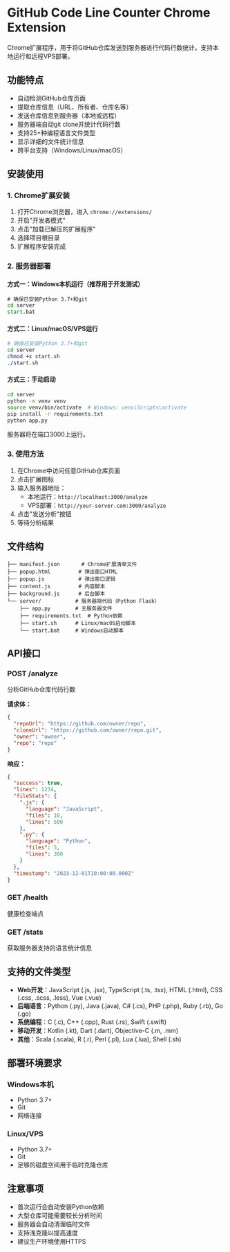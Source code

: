 # GitHub Code Line Counter Chrome Extension

Chrome扩展程序，用于将GitHub仓库发送到服务器进行代码行数统计。支持本地运行和远程VPS部署。

## 功能特点

- 自动检测GitHub仓库页面
- 提取仓库信息（URL、所有者、仓库名等）
- 发送仓库信息到服务器（本地或远程）
- 服务器端自动git clone并统计代码行数
- 支持25+种编程语言文件类型
- 显示详细的文件统计信息
- 跨平台支持（Windows/Linux/macOS）

## 安装使用

### 1. Chrome扩展安装

1. 打开Chrome浏览器，进入 `chrome://extensions/`
2. 开启"开发者模式"
3. 点击"加载已解压的扩展程序"
4. 选择项目根目录
5. 扩展程序安装完成

### 2. 服务器部署

#### 方式一：Windows本机运行（推荐用于开发测试）

```cmd
# 确保已安装Python 3.7+和git
cd server
start.bat
```

#### 方式二：Linux/macOS/VPS运行

```bash
# 确保已安装Python 3.7+和git
cd server
chmod +x start.sh
./start.sh
```

#### 方式三：手动启动

```bash
cd server
python -m venv venv
source venv/bin/activate  # Windows: venv\Scripts\activate
pip install -r requirements.txt
python app.py
```

服务器将在端口3000上运行。

### 3. 使用方法

1. 在Chrome中访问任意GitHub仓库页面
2. 点击扩展图标
3. 输入服务器地址：
   - 本地运行：`http://localhost:3000/analyze`
   - VPS部署：`http://your-server.com:3000/analyze`
4. 点击"发送分析"按钮
5. 等待分析结果

## 文件结构

```
├── manifest.json       # Chrome扩展清单文件
├── popup.html         # 弹出窗口HTML
├── popup.js           # 弹出窗口逻辑
├── content.js         # 内容脚本
├── background.js      # 后台脚本
└── server/           # 服务器端代码（Python Flask）
    ├── app.py        # 主服务器文件
    ├── requirements.txt  # Python依赖
    ├── start.sh      # Linux/macOS启动脚本
    └── start.bat     # Windows启动脚本
```

## API接口

### POST /analyze

分析GitHub仓库代码行数

**请求体：**
```json
{
  "repoUrl": "https://github.com/owner/repo",
  "cloneUrl": "https://github.com/owner/repo.git",
  "owner": "owner",
  "repo": "repo"
}
```

**响应：**
```json
{
  "success": true,
  "lines": 1234,
  "fileStats": {
    ".js": {
      "language": "JavaScript",
      "files": 10, 
      "lines": 500
    },
    ".py": {
      "language": "Python",
      "files": 5, 
      "lines": 300
    }
  },
  "timestamp": "2023-12-01T10:00:00.000Z"
}
```

### GET /health

健康检查端点

### GET /stats

获取服务器支持的语言统计信息

## 支持的文件类型

- **Web开发**：JavaScript (.js, .jsx), TypeScript (.ts, .tsx), HTML (.html), CSS (.css, .scss, .less), Vue (.vue)
- **后端语言**：Python (.py), Java (.java), C# (.cs), PHP (.php), Ruby (.rb), Go (.go)
- **系统编程**：C (.c), C++ (.cpp), Rust (.rs), Swift (.swift)
- **移动开发**：Kotlin (.kt), Dart (.dart), Objective-C (.m, .mm)
- **其他**：Scala (.scala), R (.r), Perl (.pl), Lua (.lua), Shell (.sh)

## 部署环境要求

### Windows本机
- Python 3.7+
- Git
- 网络连接

### Linux/VPS
- Python 3.7+
- Git  
- 足够的磁盘空间用于临时克隆仓库

## 注意事项

- 首次运行会自动安装Python依赖
- 大型仓库可能需要较长分析时间
- 服务器会自动清理临时文件
- 支持浅克隆以提高速度
- 建议生产环境使用HTTPS